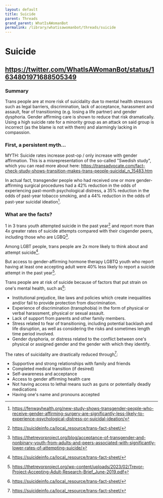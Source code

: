 ```yaml
---
layout: default
title: Suicide
parent: Threads
grand_parent: WhatIsAWomanBot
permalink: /library/whatisawomanbot/threads/suicide
---
```


# Suicide

## <https://twitter.com/WhatIsAWomanBot/status/1634801971688505349>

### Summary
Trans people are at more risk of suicidality due to mental health stressors such as legal barriers,
discrimination, lack of acceptance, harassment and assault, fear of transitioning (e.g. losing a life partner)
and gender dysphoria. Gender affirming care is shown to reduce that risk dramatically. Using a high suicide rate
for a minority group as an attack on said group is incorrect (as the blame is not with them) and alarmingly lacking in compassion.

### First, a persistent myth...

MYTH: Suicide rates increase post-op / only increase with gender affirmation. This is a misrepresentation of the so-called
"Swedish study", which you can read more about here: <https://transadvocate.com/fact-check-study-shows-transition-makes-trans-people-suicidal_n_15483.htm>

In actual fact, transgender people who had received one or more gender-affirming surgical procedures had a 42%
reduction in the odds of experiencing past-month psychological distress, a 35% reduction in the odds of past-year
tobacco smoking, and a 44% reduction in the odds of past-year suicidal ideation[^4].

### What are the facts?

1 in 3 trans youth attempted suicide in the past year[^1] and report more than 4x greater rates of suicide
attempts compared with their cisgender peers, including those who are LGBQ[^3].

Among LGBT people, trans people are 2x more likely to think about and attempt suicide[^1].

But access to gender-affirming hormone therapy LGBTQ youth who report having at least one accepting adult were
40% less likely to report a suicide attempt in the past year[^2].

Trans people are at risk of suicide because of factors that put strain on one's mental health, such as[^1]:

* Institutional prejudice, like laws and policies which create inequalities and/or fail to provide protection from discrimination.
* Experience of discrimination (transphobia) in the form of physical or verbal harassment, physical or sexual assault.
* Lack of support from parents and other family members.
* Stress related to fear of transitioning, including potential backlash and life disruption, as well as considering the risks and sometimes length time period involved.
* Gender dysphoria, or distress related to the conflict between one's physical or assigned gender and the gender with which they identify.

The rates of suicidality are drastically reduced through[^1]:

* Supportive and strong relationships with family and friends
* Completed medical transition (if desired)
* Self-awareness and acceptance
* Access to gender affirming health care
* Not having access to lethal means such as guns or potentially deadly medications
* Having one's name and pronouns accepted

[^1]: <https://suicideinfo.ca/local_resource/trans-fact-sheet/>
[^2]: <https://thetrevorproject.org/wp-content/uploads/2023/02/Trevor-Project-Accepting-Adult-Research-Brief_June-2019.pdf>
[^3]: <https://thetrevorproject.org/blog/acceptance-of-transgender-and-nonbinary-youth-from-adults-and-peers-associated-with-significantly-lower-rates-of-attempting-suicide/>
[^4]: <https://fenwayhealth.org/new-study-shows-transgender-people-who-receive-gender-affirming-surgery-are-significantly-less-likely-to-experience-psychological-distress-or-suicidal-ideation/>
